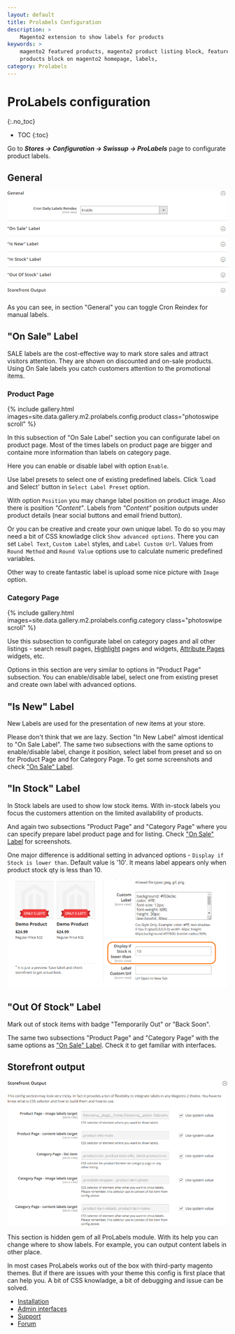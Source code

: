 ```yaml
---
layout: default
title: Prolabels Configuration
description: >
    Magento2 extension to show labels for products
keywords: >
    magento2 featured products, magento2 product listing block, featured
    products block on magento2 homepage, labels,
category: Prolabels
---
```


# ProLabels configuration
{:.no_toc}

* TOC
{:toc}

Go to ***Stores → Configuration → Swissup → ProLabels*** page to configurate product labels.

## General

![General section](/images/m2/prolabels/config/general.png)

As you can see, in section "General" you can toggle Cron Reindex for manual labels.

## "On Sale" Label

SALE labels are the cost-effective way to mark store sales and attract visitors attention. They are shown on discounted and on-sale products. Using On Sale labels you catch customers attention to the promotional items.

### Product Page 

{% include gallery.html images=site.data.gallery.m2.prolabels.config.product class="photoswipe scroll" %}

In this subsection of "On Sale Label" section you can configurate label on product page. Most of the times labels on product page are bigger and containe more information than labels on category page.

Here you can enable or disable label with option `Enable`.

Use label presets to select one of existing predefined labels. Click 'Load and Select' button in `Select Label Preset` option.

With option `Position` you may change label position on product image. Also there is position *"Content"*. Labels from *"Content"* position outputs under product details (near social buttons and email friend button).

Or you can be creative and create your own unique label. To do so you may need a bit of CSS knowladge click `Show advanced options`. There you can set `Label Text`, `Custom Label` styles, and `Label Custom Url`. Values from `Round Method` and `Round Value` options use to calculate numeric predefined variables.

Other way to create fantastic label is upload some nice picture with `Image` option.

### Category Page

{% include gallery.html images=site.data.gallery.m2.prolabels.config.category class="photoswipe scroll" %}

Use this subsection to configurate label on category pages and all other listings - search result pages, [Highlight](/m2/extensions/highlight/) pages and widgets, [Attribute Pages](/m2/extensions/attributepages/) widgets, etc.

Options in this section are very similar to options in "Product Page" subsection. You can enable/disable label, select one from existing preset and create own label with advanced options.

## "Is New" Label

New Labels are used for the presentation of new items at your store.

Please don't think that we are lazy. Section "In New Label" almost identical to "On Sale Label". The same two subsections with the same options to enable/disable label, change it position, select label from preset and so on for Product Page and for Category Page. To get some screenshots and check ["On Sale" Label](#on-sale-label).

## "In Stock" Label

In Stock labels are used to show low stock items. With in-stock labels you focus the customers attention on the limited availability of products.

And again two subsections "Product Page" and "Category Page" where you can specify prepare label product page and for listing. Check ["On Sale" Label](#on-sale-label) for screenshots.

One major difference is additional setting in advanced options - `Display if Stock is lower than`. Default value is '10'. It means label appears only when product stock qty is less than 10.

![Stock lower](/images/m2/prolabels/config/stock-lower.png)

## "Out Of Stock" Label

Mark out of stock items with badge "Temporarily Out" or "Back Soon".

The same two subsections "Product Page" and "Category Page" with the same options as ["On Sale" Label](#on-sale-label). Check it to get familiar with interfaces.

## Storefront output

![Storefront output](/images/m2/prolabels/config/storefront-output.png)

This section is hidden gem of all ProLabels module. With its help you can change where to show labels. For example, you can output content labels in other place.

In most cases ProLabels works out of the box with third-party magento themes. But if there are issues with your theme this config is first place that can help you. A bit of CSS knowladge, a bit of debugging and issue can be solved.

* [Installation](../installation/)
* [Admin interfaces](../interfaces/)
* [Support](https://swissuplabs.com/contacts/)
* [Forum](https://swissuplabs.com/magento-forum/)
